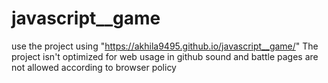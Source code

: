 # javascript__game
use the project using "https://akhila9495.github.io/javascript__game/"
 The project isn't optimized for web usage in github
 sound and battle pages are not allowed according to browser policy

